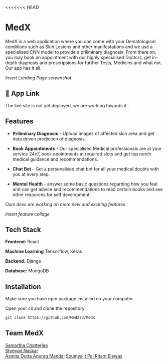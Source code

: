 <<<<<<< HEAD
# MedX

MedX is a web application where you can come with your Dematological conditions such as Skin Lesions and other manifestations and we use a specialised CNN model to provide a priliminary diagnosis. From there on, you may book an appointment with our highly specialised Doctors, get in-depth diagnosis and prescripsions for further Tests, Medicins and what not. Our app has it all.

*Insert Landing Page screenshot*

## 🔗 App Link

The live site is not yet deployed, we are working towards it .

## Features

- **Priliminary Diagnosis** - Upload images of affected skin area and get data driven prediction of diagnosis.

- **Book Appointments** - Our specialised Medical professionals are at your service 24x7, book apointments at required slots and get top notch medical guidance and recommendations. 

- **Chat Bot** - Get a personalised chat bot for all your medical doubts with you at every step.

- **Mental Health** - answer some basic questions regarding how you feel and can get advice and recommendations to read certain books and see other resources for self development.

*Ours devs are working on more new and exciting features*

*Insert feature collage*

## Tech Stack

**Frontend:** React

**Machine Learning** Tensorflow, Keras

**Backend:** Django

**Database:** MongoDB

## Installation

Make sure you have npm package installed on your computer

Open your cli and clone the repository

```bash
git clone https://github.com/MedX23/Medx
```

## Team MedX

[Samartha Chatterjee ](https://github.com/samchatt143)  
[Shreyan Naskar ](https://github.com/shreyan-naskar)  
[Asmita Dutta ](https://github.com/Asmita-Dutta)
[Anurag  Mandal](https://github.com/AnupMandal0505)
[Soumyajit Pal ](https://github.com/Soumyajit001)
[Ritam Biswas ](https://github.com/Ritambiswas007)

